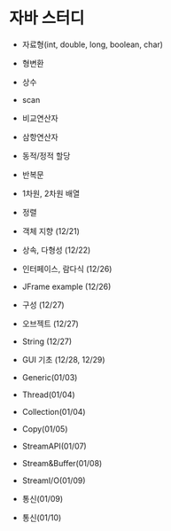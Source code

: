 # 자바 스터디

- 자료형(int, double, long, boolean, char)
- 형변환
- 상수
- scan
- 비교연산자
- 삼항연산자
- 동적/정적 할당
- 반복문
- 1차원, 2차원 배열
- 정렬

- 객체 지향 (12/21)
- 상속, 다형성 (12/22)
- 인터페이스, 람다식 (12/26)
- JFrame example (12/26)
- 구성 (12/27)
- 오브젝트 (12/27)
- String (12/27)
- GUI 기초 (12/28, 12/29)

- Generic(01/03)
- Thread(01/04)
- Collection(01/04)
- Copy(01/05)
- StreamAPI(01/07)
- Stream&Buffer(01/08)
- StreamI/O(01/09)
- 통신(01/09)
- 통신(01/10)